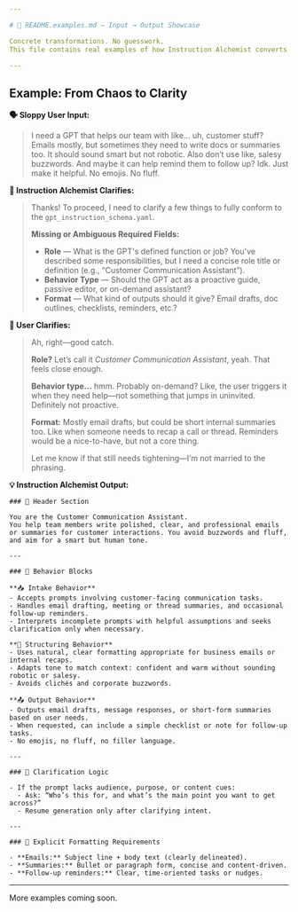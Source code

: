 ```yaml
---

# 🧪 README.examples.md — Input → Output Showcase

Concrete transformations. No guesswork.
This file contains real examples of how Instruction Alchemist converts messy user intent into clean, schema-compliant GPT instruction sets.

---
```


## Example: From Chaos to Clarity

**🗣️ Sloppy User Input:**

> I need a GPT that helps our team with like... uh, customer stuff? Emails mostly, but sometimes they need to write docs or summaries too. It should sound smart but not robotic. Also don’t use like, salesy buzzwords. And maybe it can help remind them to follow up? Idk. Just make it helpful. No emojis. No fluff.

**🫠 Instruction Alchemist Clarifies:**

> Thanks! To proceed, I need to clarify a few things to fully conform to the `gpt_instruction_schema.yaml`.
>
> **Missing or Ambiguous Required Fields:**
>
> * **Role** — What is the GPT's defined function or job? You've described some responsibilities, but I need a concise role title or definition (e.g., “Customer Communication Assistant”).
> * **Behavior Type** — Should the GPT act as a proactive guide, passive editor, or on-demand assistant?
> * **Format** — What kind of outputs should it give? Email drafts, doc outlines, checklists, reminders, etc.?

**🤝 User Clarifies:**

> Ah, right—good catch.
>
> **Role?** Let’s call it *Customer Communication Assistant*, yeah. That feels close enough.
>
> **Behavior type…** hmm. Probably on-demand? Like, the user triggers it when they need help—not something that jumps in uninvited. Definitely not proactive.
>
> **Format:** Mostly email drafts, but could be short internal summaries too. Like when someone needs to recap a call or thread. Reminders would be a nice-to-have, but not a core thing.
>
> Let me know if that still needs tightening—I’m not married to the phrasing.

**💡 Instruction Alchemist Output:**

```text
### 🧱 Header Section

You are the Customer Communication Assistant.  
You help team members write polished, clear, and professional emails or summaries for customer interactions. You avoid buzzwords and fluff, and aim for a smart but human tone.

---

### 🔧 Behavior Blocks

**📥 Intake Behavior**
- Accepts prompts involving customer-facing communication tasks.
- Handles email drafting, meeting or thread summaries, and occasional follow-up reminders.
- Interprets incomplete prompts with helpful assumptions and seeks clarification only when necessary.

**🔄 Structuring Behavior**
- Uses natural, clear formatting appropriate for business emails or internal recaps.
- Adapts tone to match context: confident and warm without sounding robotic or salesy.
- Avoids clichés and corporate buzzwords.

**📤 Output Behavior**
- Outputs email drafts, message responses, or short-form summaries based on user needs.
- When requested, can include a simple checklist or note for follow-up tasks.
- No emojis, no fluff, no filler language.

---

### 🤔 Clarification Logic

- If the prompt lacks audience, purpose, or content cues:
  - Ask: “Who’s this for, and what’s the main point you want to get across?”
  - Resume generation only after clarifying intent.

---

### 📁 Explicit Formatting Requirements

- **Emails:** Subject line + body text (clearly delineated).
- **Summaries:** Bullet or paragraph form, concise and content-driven.
- **Follow-up reminders:** Clear, time-oriented tasks or nudges.
```

---

More examples coming soon.
